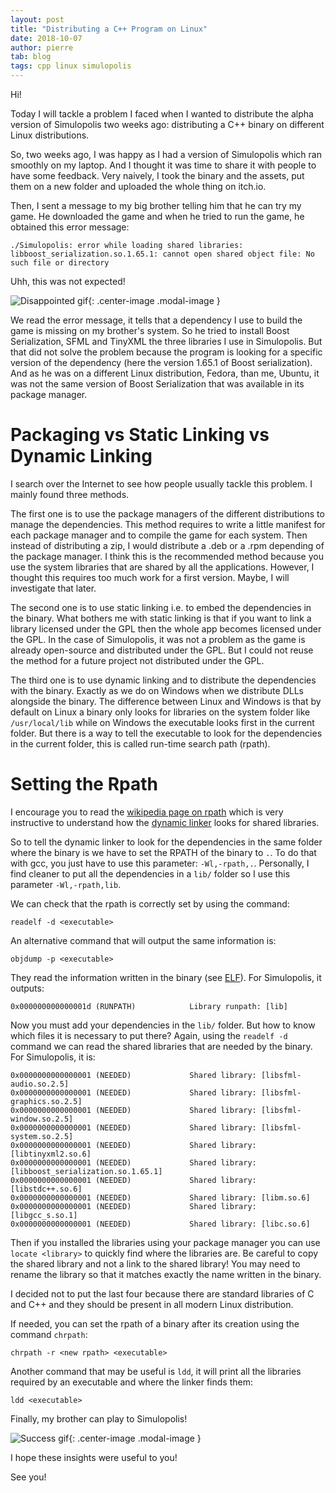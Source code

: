 ```yaml
---
layout: post
title: "Distributing a C++ Program on Linux"
date: 2018-10-07
author: pierre
tab: blog
tags: cpp linux simulopolis
---
```


Hi!

Today I will tackle a problem I faced when I wanted to distribute the alpha version of Simulopolis two weeks ago: distributing a C++ binary on different Linux distributions.

So, two weeks ago, I was happy as I had a version of Simulopolis which ran smoothly on my laptop. And I thought it was time to share it with people to have some feedback. Very naively, I took the binary and the assets, put them on a new folder and uploaded the whole thing on itch.io.

Then, I sent a message to my big brother telling him that he can try my game. He downloaded the game and when he tried to run the game, he obtained this error message:

```
./Simulopolis: error while loading shared libraries: libboost_serialization.so.1.65.1: cannot open shared object file: No such file or directory
```

Uhh, this was not expected!

![Disappointed gif](https://media.giphy.com/media/U4VXRfcY3zxTi/giphy.gif){: .center-image .modal-image }

We read the error message, it tells that a dependency I use to build the game is missing on my brother's system. So he tried to install Boost Serialization, SFML and TinyXML the three libraries I use in Simulopolis. But that did not solve the problem because the program is looking for a specific version of the dependency (here the version 1.65.1 of Boost serialization). And as he was on a different Linux distribution, Fedora, than me, Ubuntu, it was not the same version of Boost Serialization that was available in its package manager.

<!--more-->

# Packaging vs Static Linking vs Dynamic Linking

I search over the Internet to see how people usually tackle this problem. I mainly found three methods.

The first one is to use the package managers of the different distributions to manage the dependencies. This method requires to write a little manifest for each package manager and to compile the game for each system. Then instead of distributing a zip, I would distribute a .deb or a .rpm depending of the package manager. I think this is the recommended method because you use the system libraries that are shared by all the applications. However, I thought this requires too much work for a first version. Maybe, I will investigate that later.

The second one is to use static linking i.e. to embed the dependencies in the binary. What bothers me with static linking is that if you want to link a library licensed under the GPL then the whole app becomes licensed under the GPL. In the case of Simulopolis, it was not a problem as the game is already open-source and distributed under the GPL. But I could not reuse the method for a future project not distributed under the GPL.

The third one is to use dynamic linking and to distribute the dependencies with the binary. Exactly as we do on Windows when we distribute DLLs alongside the binary. The difference between Linux and Windows is that by default on Linux a binary only looks for libraries on the system folder like `/usr/local/lib` while on Windows the executable looks first in the current folder. But there is a way to tell the executable to look for the dependencies in the current folder, this is called run-time search path (rpath).

# Setting the Rpath

I encourage you to read the [wikipedia page on rpath](https://en.wikipedia.org/wiki/Rpath) which is very instructive to understand how the [dynamic linker](https://en.wikipedia.org/wiki/Dynamic_linker) looks for shared libraries.

So to tell the dynamic linker to look for the dependencies in the same folder where the binary is we have to set the RPATH of the binary to `.`. To do that with gcc, you just have to use this parameter: `-Wl,-rpath,.`. Personally, I find cleaner to put all the dependencies in a `lib/` folder so I use this parameter `-Wl,-rpath,lib`.

We can check that the rpath is correctly set by using the command:

```
readelf -d <executable>
```

An alternative command that will output the same information is:

```
objdump -p <executable>
```

They read the information written in the binary (see [ELF](https://en.wikipedia.org/wiki/Executable_and_Linkable_Format)). For Simulopolis, it outputs:

```
0x000000000000001d (RUNPATH)            Library runpath: [lib]
```

Now you must add your dependencies in the `lib/` folder. But how to know which files it is necessary to put there? Again, using the `readelf -d` command we can read the shared libraries that are needed by the binary. For Simulopolis, it is:

```
0x0000000000000001 (NEEDED)             Shared library: [libsfml-audio.so.2.5]
0x0000000000000001 (NEEDED)             Shared library: [libsfml-graphics.so.2.5]
0x0000000000000001 (NEEDED)             Shared library: [libsfml-window.so.2.5]
0x0000000000000001 (NEEDED)             Shared library: [libsfml-system.so.2.5]
0x0000000000000001 (NEEDED)             Shared library: [libtinyxml2.so.6]
0x0000000000000001 (NEEDED)             Shared library: [libboost_serialization.so.1.65.1]
0x0000000000000001 (NEEDED)             Shared library: [libstdc++.so.6]
0x0000000000000001 (NEEDED)             Shared library: [libm.so.6]
0x0000000000000001 (NEEDED)             Shared library: [libgcc_s.so.1]
0x0000000000000001 (NEEDED)             Shared library: [libc.so.6]
```

Then if you installed the libraries using your package manager you can use `locate <library>` to quickly find where the libraries are. Be careful to copy the shared library and not a link to the shared library! You may need to rename the library so that it matches exactly the name written in the binary.

I decided not to put the last four because there are standard libraries of C and C++ and they should be present in all modern Linux distribution.

If needed, you can set the rpath of a binary after its creation using the command `chrpath`:

```
chrpath -r <new rpath> <executable>
```

Another command that may be useful is `ldd`, it will print all the libraries required by an executable and where the linker finds them:

```
ldd <executable>
```

Finally, my brother can play to Simulopolis!

![Success gif](https://media.giphy.com/media/uTuLngvL9p0Xe/giphy.gif){: .center-image .modal-image }

I hope these insights were useful to you!

See you!
